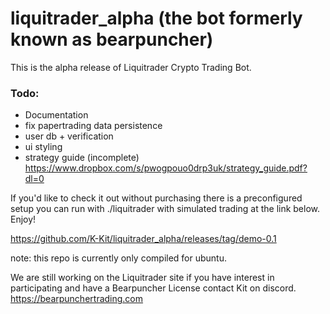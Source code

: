# liquitrader_alpha (the bot formerly known as bearpuncher)
This is the alpha release of Liquitrader Crypto Trading Bot.

### Todo:
- Documentation 
- fix papertrading data persistence
- user db + verification
- ui styling
- strategy guide (incomplete) https://www.dropbox.com/s/pwogpouo0drp3uk/strategy_guide.pdf?dl=0

If you'd like to check it out without purchasing there is a preconfigured setup you can run with ./liquitrader with simulated trading at the link below.
Enjoy!

https://github.com/K-Kit/liquitrader_alpha/releases/tag/demo-0.1



note: this repo is currently only compiled for ubuntu.

We are still working on the Liquitrader site if you have interest in participating and have a Bearpuncher License contact Kit on discord.
https://bearpunchertrading.com
